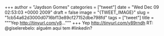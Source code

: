 
+++
author = "Jaydson Gomes"
categories = ["tweet"]
date = "Wed Dec 09 02:53:03 +0000 2009"
draft = false
image = "{TWEET_IMAGE}"
slug = "1cb54a62d3000d0716bf13e89cf27152dbe798fd"
tags = ["tweet"]
title = """Yep http://tinyurl.com/y8..."""
+++
Yep http://tinyurl.com/y89rndh RT: @giselerebelo: alguém aqui tem #linkedin?

